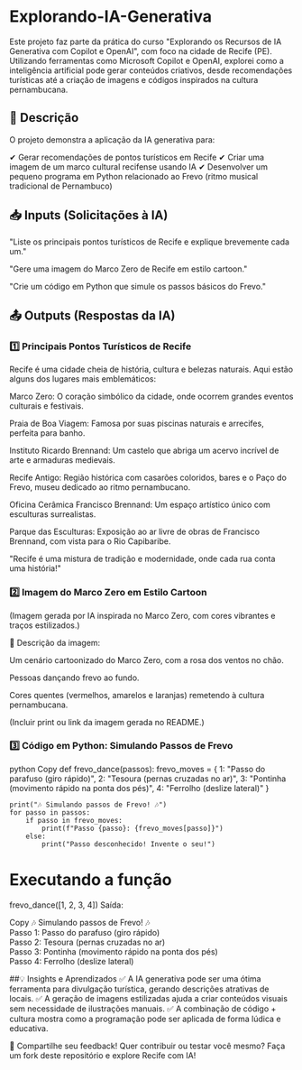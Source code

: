 # Explorando-IA-Generativa

Este projeto faz parte da prática do curso "Explorando os Recursos de IA Generativa com Copilot e OpenAI", com foco na cidade de Recife (PE). Utilizando ferramentas como Microsoft Copilot e OpenAI, explorei como a inteligência artificial pode gerar conteúdos criativos, desde recomendações turísticas até a criação de imagens e códigos inspirados na cultura pernambucana.

## 📌 Descrição

O projeto demonstra a aplicação da IA generativa para:

✔ Gerar recomendações de pontos turísticos em Recife
✔ Criar uma imagem de um marco cultural recifense usando IA
✔ Desenvolver um pequeno programa em Python relacionado ao Frevo (ritmo musical tradicional de Pernambuco)

## 📥 Inputs (Solicitações à IA)
"Liste os principais pontos turísticos de Recife e explique brevemente cada um."

"Gere uma imagem do Marco Zero de Recife em estilo cartoon."

"Crie um código em Python que simule os passos básicos do Frevo."

## 📤 Outputs (Respostas da IA)
### 1️⃣ Principais Pontos Turísticos de Recife
Recife é uma cidade cheia de história, cultura e belezas naturais. Aqui estão alguns dos lugares mais emblemáticos:

Marco Zero: O coração simbólico da cidade, onde ocorrem grandes eventos culturais e festivais.

Praia de Boa Viagem: Famosa por suas piscinas naturais e arrecifes, perfeita para banho.

Instituto Ricardo Brennand: Um castelo que abriga um acervo incrível de arte e armaduras medievais.

Recife Antigo: Região histórica com casarões coloridos, bares e o Paço do Frevo, museu dedicado ao ritmo pernambucano.

Oficina Cerâmica Francisco Brennand: Um espaço artístico único com esculturas surrealistas.

Parque das Esculturas: Exposição ao ar livre de obras de Francisco Brennand, com vista para o Rio Capibaribe.

"Recife é uma mistura de tradição e modernidade, onde cada rua conta uma história!"

### 2️⃣ Imagem do Marco Zero em Estilo Cartoon
(Imagem gerada por IA inspirada no Marco Zero, com cores vibrantes e traços estilizados.)

📌 Descrição da imagem:

Um cenário cartoonizado do Marco Zero, com a rosa dos ventos no chão.

Pessoas dançando frevo ao fundo.

Cores quentes (vermelhos, amarelos e laranjas) remetendo à cultura pernambucana.

(Incluir print ou link da imagem gerada no README.)

### 3️⃣ Código em Python: Simulando Passos de Frevo
python
Copy
def frevo_dance(passos):
    frevo_moves = {
        1: "Passo do parafuso (giro rápido)",
        2: "Tesoura (pernas cruzadas no ar)",
        3: "Pontinha (movimento rápido na ponta dos pés)",
        4: "Ferrolho (deslize lateral)"
    }
    
    print("🎶 Simulando passos de Frevo! 🎶")
    for passo in passos:
        if passo in frevo_moves:
            print(f"Passo {passo}: {frevo_moves[passo]}")
        else:
            print("Passo desconhecido! Invente o seu!")

# Executando a função
frevo_dance([1, 2, 3, 4])
Saída:

Copy
🎶 Simulando passos de Frevo! 🎶  
Passo 1: Passo do parafuso (giro rápido)  
Passo 2: Tesoura (pernas cruzadas no ar)  
Passo 3: Pontinha (movimento rápido na ponta dos pés)  
Passo 4: Ferrolho (deslize lateral)  

##💡 Insights e Aprendizados
✅ A IA generativa pode ser uma ótima ferramenta para divulgação turística, gerando descrições atrativas de locais.
✅ A geração de imagens estilizadas ajuda a criar conteúdos visuais sem necessidade de ilustrações manuais.
✅ A combinação de código + cultura mostra como a programação pode ser aplicada de forma lúdica e educativa.

🔗 Compartilhe seu feedback!
Quer contribuir ou testar você mesmo? Faça um fork deste repositório e explore Recife com IA!
